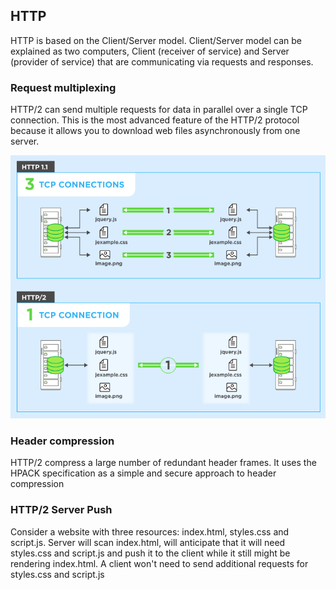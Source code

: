 ## HTTP

HTTP is based on the Client/Server model. Client/Server model can be explained as two computers, Client (receiver of service) and Server (provider of service) that are communicating via requests and responses.

### Request multiplexing

HTTP/2 can send multiple requests for data in parallel over a single TCP connection. This is the most advanced feature of the HTTP/2 protocol because it allows you to download web files asynchronously from one server.

![alt text](../images/tcp-connection.png)

### Header compression
HTTP/2 compress a large number of redundant header frames. It uses the HPACK specification as a simple and secure approach to header compression

### HTTP/2 Server Push
Consider a website with three resources: index.html, styles.css and script.js. Server will scan index.html, will anticipate that it will need styles.css and script.js and push it to the client while it still might be rendering index.html. A client won't need to send additional requests for styles.css and script.js
